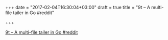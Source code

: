 +++
date = "2017-02-04T16:30:04+03:00"
draft = true
title = "9t – A multi-file tailer in Go  #reddit"

+++

<p><a href="https://t.co/Opyg8hDqOr">9t – A multi-file tailer in Go  #reddit</a></p>
